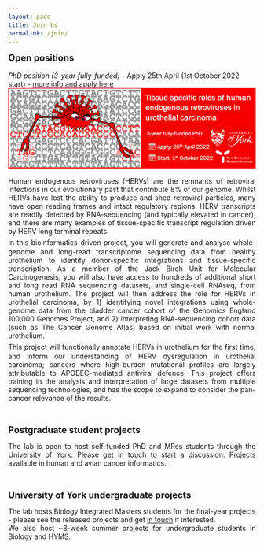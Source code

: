 ```yaml
---
layout: page
title: Join Us
permalink: /join/
---
```


<span style="font-size:1.3em;">**Open positions**</span><br/><br/>
*PhD position (3-year fully-funded)* - Apply 25th April (1st October 2022 start) - [more info and apply here](https://www.findaphd.com/phds/project/fully-funded-department-of-biology-studentship-tissue-specific-roles-of-human-endogenous-retroviruses-in-urothelial-carcinoma/?p142486)<br/>
[<img src="/assets/images/HERV_2022_PhD_project_twitter_banner.png">](https://www.findaphd.com/phds/project/fully-funded-department-of-biology-studentship-tissue-specific-roles-of-human-endogenous-retroviruses-in-urothelial-carcinoma/?p142486)
<br/>
<p align="justify">
Human endogenous retroviruses (HERVs) are the remnants of retroviral infections in our evolutionary past that contribute 8% of our genome. Whilst HERVs have lost the ability to produce and shed retroviral particles, many have open reading frames and intact regulatory regions. HERV transcripts are readily detected by RNA-sequencing (and typically elevated in cancer), and there are many examples of tissue-specific transcript regulation driven by HERV long terminal repeats.<br/><span style="font-size:1.5em;"> </span>
In this bioinformatics-driven project, you will generate and analyse whole-genome and long-read transcriptome sequencing data from healthy urothelium to identify donor-specific integrations and tissue-specific transcription. As a member of the Jack Birch Unit for Molecular Carcinogenesis, you will also have access to hundreds of additional short and long read RNA sequencing datasets, and single-cell RNAseq, from human urothelium. The project will then address the role for HERVs in urothelial carcinoma, by 1) identifying novel integrations using whole-genome data from the bladder cancer cohort of the Genomics England 100,000 Genomes Project, and 2) interpreting RNA-sequencing cohort data (such as The Cancer Genome Atlas) based on initial work with normal urothelium.<br/><span style="font-size:1.5em;"> </span>
This project will functionally annotate HERVs in urothelium for the first time, and inform our understanding of HERV dysregulation in urothelial carcinoma; cancers where high-burden mutational profiles are largely attributable to APOBEC-mediated antiviral defence. This project offers training in the analysis and interpretation of large datasets from multiple sequencing technologies, and has the scope to expand to consider the pan-cancer relevance of the results.</p>
<br/>

<span style="font-size:1.3em;">**Postgraduate student projects**</span><br/>
<p align="justify">
The lab is open to host self-funded PhD and MRes students through the University of York. Please get <a class="u-email" href="mailto:{{ site.email }}">in touch</a> to start a discussion. Projects available in human and avian cancer informatics.</p><br/>

<span style="font-size:1.3em;">**University of York undergraduate projects**</span><br/>
<p align="justify">
The lab hosts Biology Integrated Masters students for the final-year projects - please see the released projects and get <a class="u-email" href="mailto:{{ site.email }}">in touch</a> if interested.<br/>
We also host ~8-week summer projects for undergraduate students in Biology and HYMS.</p>
